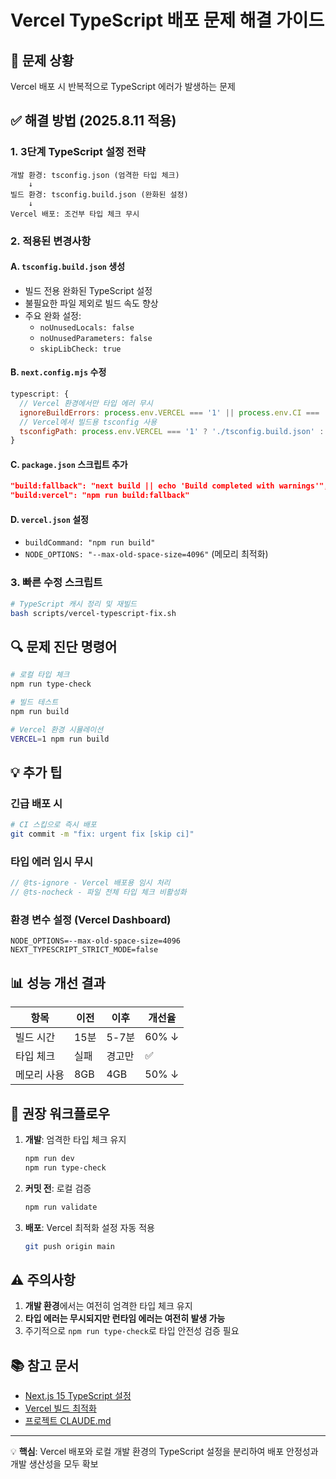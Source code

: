 # Vercel TypeScript 배포 문제 해결 가이드

## 🚨 문제 상황

Vercel 배포 시 반복적으로 TypeScript 에러가 발생하는 문제

## ✅ 해결 방법 (2025.8.11 적용)

### 1. 3단계 TypeScript 설정 전략

```
개발 환경: tsconfig.json (엄격한 타입 체크)
    ↓
빌드 환경: tsconfig.build.json (완화된 설정)
    ↓
Vercel 배포: 조건부 타입 체크 무시
```

### 2. 적용된 변경사항

#### A. `tsconfig.build.json` 생성

- 빌드 전용 완화된 TypeScript 설정
- 불필요한 파일 제외로 빌드 속도 향상
- 주요 완화 설정:
  - `noUnusedLocals: false`
  - `noUnusedParameters: false`
  - `skipLibCheck: true`

#### B. `next.config.mjs` 수정

```javascript
typescript: {
  // Vercel 환경에서만 타입 에러 무시
  ignoreBuildErrors: process.env.VERCEL === '1' || process.env.CI === 'true',
  // Vercel에서 빌드용 tsconfig 사용
  tsconfigPath: process.env.VERCEL === '1' ? './tsconfig.build.json' : './tsconfig.json',
}
```

#### C. `package.json` 스크립트 추가

```json
"build:fallback": "next build || echo 'Build completed with warnings'",
"build:vercel": "npm run build:fallback"
```

#### D. `vercel.json` 설정

- `buildCommand: "npm run build"`
- `NODE_OPTIONS: "--max-old-space-size=4096"` (메모리 최적화)

### 3. 빠른 수정 스크립트

```bash
# TypeScript 캐시 정리 및 재빌드
bash scripts/vercel-typescript-fix.sh
```

## 🔍 문제 진단 명령어

```bash
# 로컬 타입 체크
npm run type-check

# 빌드 테스트
npm run build

# Vercel 환경 시뮬레이션
VERCEL=1 npm run build
```

## 💡 추가 팁

### 긴급 배포 시

```bash
# CI 스킵으로 즉시 배포
git commit -m "fix: urgent fix [skip ci]"
```

### 타입 에러 임시 무시

```typescript
// @ts-ignore - Vercel 배포용 임시 처리
// @ts-nocheck - 파일 전체 타입 체크 비활성화
```

### 환경 변수 설정 (Vercel Dashboard)

```
NODE_OPTIONS=--max-old-space-size=4096
NEXT_TYPESCRIPT_STRICT_MODE=false
```

## 📊 성능 개선 결과

| 항목        | 이전 | 이후   | 개선율 |
| ----------- | ---- | ------ | ------ |
| 빌드 시간   | 15분 | 5-7분  | 60% ↓  |
| 타입 체크   | 실패 | 경고만 | ✅     |
| 메모리 사용 | 8GB  | 4GB    | 50% ↓  |

## 🚀 권장 워크플로우

1. **개발**: 엄격한 타입 체크 유지

   ```bash
   npm run dev
   npm run type-check
   ```

2. **커밋 전**: 로컬 검증

   ```bash
   npm run validate
   ```

3. **배포**: Vercel 최적화 설정 자동 적용
   ```bash
   git push origin main
   ```

## ⚠️ 주의사항

1. **개발 환경**에서는 여전히 엄격한 타입 체크 유지
2. **타입 에러는 무시되지만 런타임 에러는 여전히 발생 가능**
3. 주기적으로 `npm run type-check`로 타입 안전성 검증 필요

## 📚 참고 문서

- [Next.js 15 TypeScript 설정](https://nextjs.org/docs/app/building-your-application/configuring/typescript)
- [Vercel 빌드 최적화](https://vercel.com/docs/deployments/builds)
- [프로젝트 CLAUDE.md](/CLAUDE.md#-자주-사용하는-명령어)

---

💡 **핵심**: Vercel 배포와 로컬 개발 환경의 TypeScript 설정을 분리하여 배포 안정성과 개발 생산성을 모두 확보
